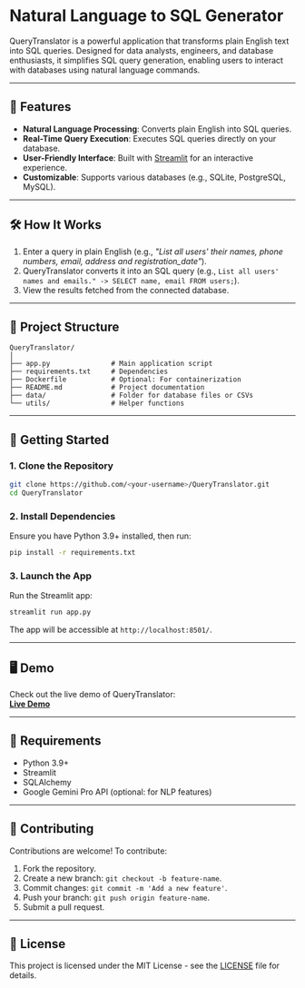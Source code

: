 
# Natural Language to SQL Generator

QueryTranslator is a powerful application that transforms plain English text into SQL queries. Designed for data analysts, engineers, and database enthusiasts, it simplifies SQL query generation, enabling users to interact with databases using natural language commands.

---

## 🚀 Features

- **Natural Language Processing**: Converts plain English into SQL queries.
- **Real-Time Query Execution**: Executes SQL queries directly on your database.
- **User-Friendly Interface**: Built with [Streamlit](https://streamlit.io) for an interactive experience.
- **Customizable**: Supports various databases (e.g., SQLite, PostgreSQL, MySQL).

---

## 🛠️ How It Works

1. Enter a query in plain English (e.g., *"List all users' their names, phone numbers, email, address and registration_date"*).
2. QueryTranslator converts it into an SQL query (e.g., `List all users' names and emails." -> SELECT name, email FROM users;`).
3. View the results fetched from the connected database.

---

## 📂 Project Structure

```
QueryTranslator/
│
├── app.py               # Main application script
├── requirements.txt     # Dependencies
├── Dockerfile           # Optional: For containerization
├── README.md            # Project documentation
├── data/                # Folder for database files or CSVs
└── utils/               # Helper functions
```

---

## 🚀 Getting Started

### 1. Clone the Repository
```bash
git clone https://github.com/<your-username>/QueryTranslator.git
cd QueryTranslator
```

### 2. Install Dependencies
Ensure you have Python 3.9+ installed, then run:
```bash
pip install -r requirements.txt
```

### 3. Launch the App
Run the Streamlit app:
```bash
streamlit run app.py
```
The app will be accessible at `http://localhost:8501/`.

---

## 🖥️ Demo

Check out the live demo of QueryTranslator:  
**[Live Demo](https://github.com/user-attachments/assets/1f20e4e1-c7e0-4bc6-84c2-4e6de4faa084)**  



---

## 🧰 Requirements

- Python 3.9+
- Streamlit
- SQLAlchemy
- Google Gemini Pro API (optional: for NLP features)

---

## 🙌 Contributing

Contributions are welcome! To contribute:
1. Fork the repository.
2. Create a new branch: `git checkout -b feature-name`.
3. Commit changes: `git commit -m 'Add a new feature'`.
4. Push your branch: `git push origin feature-name`.
5. Submit a pull request.

---

## 📄 License

This project is licensed under the MIT License - see the [LICENSE](LICENSE) file for details.

